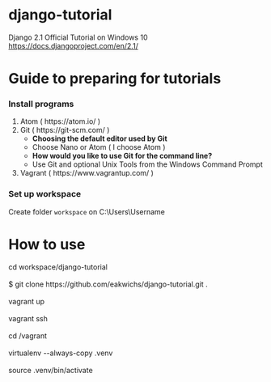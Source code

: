 # django-tutorial

Django 2.1 Official Tutorial on Windows 10<br>
https://docs.djangoproject.com/en/2.1/


<h1>Guide to preparing for tutorials</h1>

<h3>Install programs</h3>
<ol>
  <li>Atom ( https://atom.io/ )</li>
  <li>Git ( https://git-scm.com/ )
    <ul>
      <li><strong>Choosing the default editor used by Git</strong></li>
      <li>Choose Nano or Atom ( I choose Atom )</li>
      <li><strong>How would you like to use Git for the command line?</strong></li>
      <li>Use Git and optional Unix Tools from the Windows Command Prompt</li>
    </ul>
  </li>
  <li>Vagrant ( https://www.vagrantup.com/ )</li>
</ol>

<h3>Set up workspace</h3>
Create folder <code>workspace</code> on C:\Users\Username


<h1>How to use</h1>
cd workspace/django-tutorial<br>
<br>
$ git clone https://github.com/eakwichs/django-tutorial.git .<br>
<br>
vagrant up<br>
<br>
vagrant ssh<br>
<br>
cd /vagrant<br>
<br>
virtualenv --always-copy .venv<br>
<br>
source .venv/bin/activate<br>
